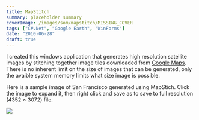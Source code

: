 ```yaml
---
title: MapStitch
summary: placeholder summary
coverImage: /images/som/mapstitch/MISSING_COVER
tags: ["C#.Net", "Google Earth", "WinForms"]
date: "2010-06-28"
draft: true
---
```


I created this windows application that generates high resolution satellite images by stitching together image tiles downloaded from [Google Maps](http://maps.google.com). There is no inherent limit on the size of images that can be generated, only the avaible system memory limits what size image is possible.


Here is a sample image of San Francisco generated using MapStich. Click the image to expand it, then right click and save as to save to full resolution (4352 × 3072) file.

![](/images/som/mapstitch/sf-17z.jpg)
